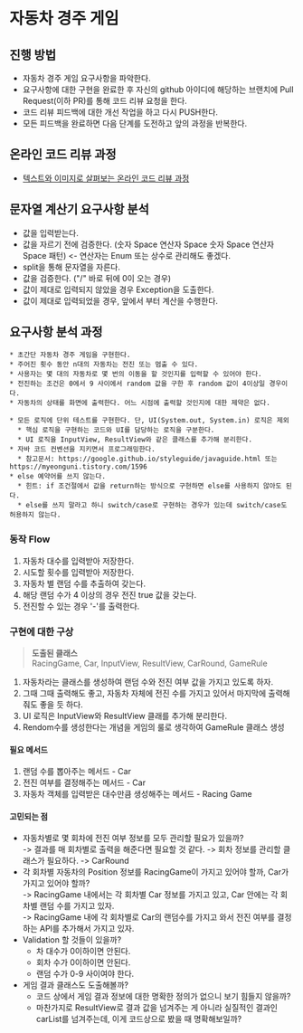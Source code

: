 # 자동차 경주 게임
## 진행 방법
* 자동차 경주 게임 요구사항을 파악한다.
* 요구사항에 대한 구현을 완료한 후 자신의 github 아이디에 해당하는 브랜치에 Pull Request(이하 PR)를 통해 코드 리뷰 요청을 한다.
* 코드 리뷰 피드백에 대한 개선 작업을 하고 다시 PUSH한다.
* 모든 피드백을 완료하면 다음 단계를 도전하고 앞의 과정을 반복한다.

## 온라인 코드 리뷰 과정
* [텍스트와 이미지로 살펴보는 온라인 코드 리뷰 과정](https://github.com/next-step/nextstep-docs/tree/master/codereview)

## 문자열 계산기 요구사항 분석
 * 값을 입력받는다.  
 * 값을 자르기 전에 검증한다. (숫자 Space 연산자 Space 숫자 Space 연산자 Space 패턴) <- 연산자는 Enum 또는 상수로 관리해도 좋겠다.
 * split을 통해 문자열을 자른다.  
 * 값을 검증한다. ("/" 바로 뒤에 0이 오는 경우)  
 * 값이 제대로 입력되지 않았을 경우 Exception을 도출한다.  
 * 값이 제대로 입력되었을 경우, 앞에서 부터 계산을 수행한다.  
    
## 요구사항 분석 과정

```
* 초간단 자동차 경주 게임을 구현한다.  
* 주어진 횟수 동안 n대의 자동차는 전진 또는 멈출 수 있다.  
* 사용자는 몇 대의 자동차로 몇 번의 이동을 할 것인지를 입력할 수 있어야 한다.  
* 전진하는 조건은 0에서 9 사이에서 random 값을 구한 후 random 값이 4이상일 경우이다.  
* 자동차의 상태를 화면에 출력한다. 어느 시점에 출력할 것인지에 대한 제약은 없다.  
```

```
* 모든 로직에 단위 테스트를 구현한다. 단, UI(System.out, System.in) 로직은 제외  
  * 핵심 로직을 구현하는 코드와 UI를 담당하는 로직을 구분한다.  
  * UI 로직을 InputView, ResultView와 같은 클래스를 추가해 분리한다.  
* 자바 코드 컨벤션을 지키면서 프로그래밍한다.  
  * 참고문서: https://google.github.io/styleguide/javaguide.html 또는 https://myeonguni.tistory.com/1596
* else 예약어를 쓰지 않는다.
  * 힌트: if 조건절에서 값을 return하는 방식으로 구현하면 else를 사용하지 않아도 된다.
  * else를 쓰지 말라고 하니 switch/case로 구현하는 경우가 있는데 switch/case도 허용하지 않는다.
```
### 동작 Flow

1. 자동차 대수를 입력받아 저장한다.  
2. 시도할 횟수를 입력받아 저장한다.  
3. 자동차 별 랜덤 수를 추출하여 갖는다.  
4. 해당 랜덤 수가 4 이상의 경우 전진 true 값을 갖는다.  
5. 전진할 수 있는 경우 '-'를 출력한다. 

### 구현에 대한 구상  

> **도출된 클래스**  
> RacingGame, Car, InputView, ResultView, CarRound, GameRule

1. 자동차라는 클래스를 생성하여 랜덤 수와 전진 여부 값을 가지고 있도록 하자.  
2. 그때 그때 출력해도 좋고, 자동차 자체에 전진 수를 가지고 있어서 마지막에 출력해줘도 좋을 듯 하다.  
3. UI 로직은 InputView와 ResultView 클래를 추가해 분리한다.  
4. Rendom수를 생성한다는 개념을 게임의 룰로 생각하여 GameRule 클래스 생성

#### 필요 메서드  

1. 랜덤 수를 뽑아주는 메서드 - Car
2. 전진 여부를 결정해주는 메서드  - Car
3. 자동차 객체를 입력받은 대수만큼 생성해주는 메서드 - Racing Game  

#### 고민되는 점  

- 자동차별로 몇 회차에 전진 여부 정보를 모두 관리할 필요가 있을까?  
-> 결과를 매 회차별로 출력을 해준다면 필요할 것 같다. -> 회차 정보를 관리할 클래스가 필요하다. -> CarRound
- 각 회차별 자동차의 Position 정보를 RacingGame이 가지고 있어야 할까, Car가 가지고 있어야 할까?  
-> RacingGame 내에서는 각 회차별 Car 정보를 가지고 있고, Car 안에는 각 회차별 랜덤 수를 가지고 있자.  
-> RacingGame 내에 각 회차별로 Car의 랜덤수를 가지고 와서 전진 여부를 결정하는 API를 추가해서 가지고 있자.  
- Validation 할 것들이 있을까? 
    - 차 대수가 0이하이면 안된다.  
    - 회차 수가 0이하이면 안된다.  
    - 랜덤 수가 0-9 사이여야 한다.  
- 게임 결과 클래스도 도출해볼까?  
    - 코드 상에서 게임 결과 정보에 대한 명확한 정의가 없으니 보기 힘들지 않을까? 
    - 마찬가지로 ResultView로 결과 값을 넘겨주는 게 아니라 실질적인 결과인 carList를 넘겨주는데, 이게 코드상으로 봤을 때 명확해보일까?  
 